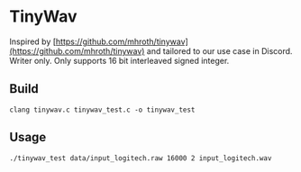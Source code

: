 TinyWav
======= 

Inspired by [https://github.com/mhroth/tinywav](https://github.com/mhroth/tinywav) and tailored to our use case in Discord. Writer only. Only supports 16 bit interleaved signed integer.

Build
-----

    clang tinywav.c tinywav_test.c -o tinywav_test

Usage
-----

    ./tinywav_test data/input_logitech.raw 16000 2 input_logitech.wav
